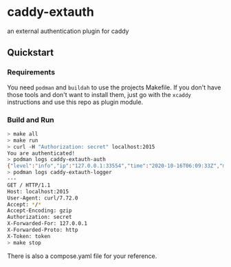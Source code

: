 # caddy-extauth
an external authentication plugin for caddy

## Quickstart

### Requirements

You need `podman` and `buildah` to use the projects Makefile. If you don't have those tools and don't want to install them, just go with the `xcaddy` instructions and use this repo as plugin module.

### Build and Run
```bash
> make all
> make run
> curl -H "Authorization: secret" localhost:2015
You are authenticated!
> podman logs caddy-extauth-auth
{"level":"info","ip":"127.0.0.1:33554","time":"2020-10-16T06:09:33Z","message":"success"}
> podman logs caddy-extauth-logger
---
GET / HTTP/1.1
Host: localhost:2015
User-Agent: curl/7.72.0
Accept: */*
Accept-Encoding: gzip
Authorization: secret
X-Forwarded-For: 127.0.0.1
X-Forwarded-Proto: http
X-Token: token
> make stop
```

There is also a compose.yaml file for your reference.
